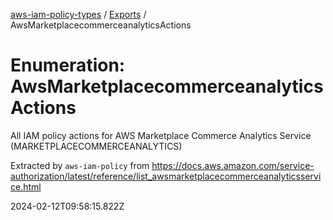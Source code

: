 [aws-iam-policy-types](../README.md) / [Exports](../modules.md) / AwsMarketplacecommerceanalyticsActions

# Enumeration: AwsMarketplacecommerceanalyticsActions

All IAM policy actions for AWS Marketplace Commerce Analytics Service (MARKETPLACECOMMERCEANALYTICS)

Extracted by `aws-iam-policy` from
https://docs.aws.amazon.com/service-authorization/latest/reference/list_awsmarketplacecommerceanalyticsservice.html

2024-02-12T09:58:15.822Z
